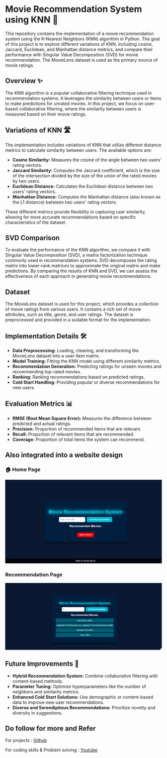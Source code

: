 # Movie Recommendation System using KNN 🎥

This repository contains the implementation of a movie recommendation system using the K-Nearest Neighbors (KNN) algorithm in Python. The goal of this project is to explore different variations of KNN, including cosine, Jaccard, Euclidean, and Manhattan distance metrics, and compare their performance with Singular Value Decomposition (SVD) for movie recommendation. The MovieLens dataset is used as the primary source of movie ratings.

## Overview ✨
The KNN algorithm is a popular collaborative filtering technique used in recommendation systems. It leverages the similarity between users or items to make predictions for unrated movies. In this project, we focus on user-based collaborative filtering, where the similarity between users is measured based on their movie ratings.

## Variations of KNN 🛣️
The implementation includes variations of KNN that utilize different distance metrics to calculate similarity between users. The available options are:

- **Cosine Similarity:** Measures the cosine of the angle between two users' rating vectors.
- **Jaccard Similarity:** Computes the Jaccard coefficient, which is the size of the intersection divided by the size of the union of the rated movies by two users.
- **Euclidean Distance:** Calculates the Euclidean distance between two users' rating vectors.
- **Manhattan Distance:** Computes the Manhattan distance (also known as the L1 distance) between two users' rating vectors.

These different metrics provide flexibility in capturing user similarity, allowing for more accurate recommendations based on specific characteristics of the dataset.

## SVD Comparison
To evaluate the performance of the KNN algorithm, we compare it with Singular Value Decomposition (SVD), a matrix factorization technique commonly used in recommendation systems. SVD decomposes the rating matrix into lower-rank matrices to approximate the original matrix and make predictions. By comparing the results of KNN and SVD, we can assess the effectiveness of each approach in generating movie recommendations.

## Dataset
The MovieLens dataset is used for this project, which provides a collection of movie ratings from various users. It contains a rich set of movie attributes, such as title, genre, and user ratings. The dataset is preprocessed and provided in a suitable format for the implementation.

## Implementation Details 🛠️
- **Data Preprocessing:** Loading, cleaning, and transforming the MovieLens dataset into a user-item matrix.
- **Model Training:** Fitting the KNN model using different similarity metrics.
- **Recommendation Generation:** Predicting ratings for unseen movies and recommending top-rated movies.
- **Ranking:** Ranking recommendations based on predicted ratings.
- **Cold Start Handling:** Providing popular or diverse recommendations for new users.

## Evaluation Metrics 📊
- **RMSE (Root Mean Square Error):** Measures the difference between predicted and actual ratings.
- **Precision:** Proportion of recommended items that are relevant.
- **Recall:** Proportion of relevant items that are recommended.
- **Coverage:** Proportion of total items the system can recommend.

## Also integrated into a website design
### 🏠 **Home Page**  
![Home Page](ss.png)  

### **Recommendation Page**  
![Recommendation Page](ss1.png)  

## Future Improvements 🚀
- **Hybrid Recommendation System:** Combine collaborative filtering with content-based methods.
- **Parameter Tuning:** Optimize hyperparameters like the number of neighbors and similarity metrics.
- **Enhanced Cold Start Solutions:** Use demographic or content-based data to improve new user recommendations.
- **Diverse and Serendipitous Recommendations:** Prioritize novelty and diversity in suggestions.


## Do follow for more and Refer 
For projects : [Github](https://github.com/sarah131/)

For coding skills & Problem solving : [Youtube](https://youtube.com/@theengineeringcodex?si=5o6xpI8eqK7-2fQf)
